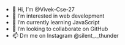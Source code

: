 - 👋 Hi, I’m @Vivek-Cse-27
- 👀 I’m interested in  web development
- 🌱 I’m currently learning JavaScript
- 💞️ I’m looking to collaborate on GitHub
- 📫 Dm me on Instagram @silent_._thunder

<!---
Vivek-Cse-27/Vivek-Cse-27 is a ✨ special ✨ repository because its `README.md` (this file) appears on your GitHub profile.
You can click the Preview link to take a look at your changes.
--->
